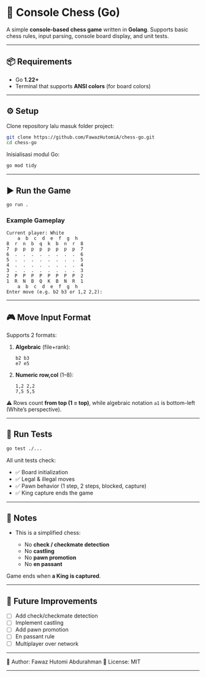 # 🏰 Console Chess (Go)

A simple **console-based chess game** written in **Golang**.
Supports basic chess rules, input parsing, console board display, and unit tests.

---

## 📦 Requirements

* Go **1.22+**
* Terminal that supports **ANSI colors** (for board colors)

---

## ⚙️ Setup

Clone repository lalu masuk folder project:

```bash
git clone https://github.com/FawazHutomiA/chess-go.git
cd chess-go
```

Inisialisasi modul Go:

```bash
go mod tidy
```

---

## ▶️ Run the Game

```bash
go run .
```

### Example Gameplay

```
Current player: White
    a  b  c  d  e  f  g  h
8  r  n  b  q  k  b  n  r  8
7  p  p  p  p  p  p  p  p  7
6  .  .  .  .  .  .  .  .  6
5  .  .  .  .  .  .  .  .  5
4  .  .  .  .  .  .  .  .  4
3  .  .  .  .  .  .  .  .  3
2  P  P  P  P  P  P  P  P  2
1  R  N  B  Q  K  B  N  R  1
    a  b  c  d  e  f  g  h
Enter move (e.g. b2 b3 or 1,2 2,2):
```

---

## 🎮 Move Input Format

Supports 2 formats:

1. **Algebraic** (file+rank):

   ```
   b2 b3
   e7 e5
   ```

2. **Numeric row,col** (1–8):

   ```
   1,2 2,2
   7,5 5,5
   ```

⚠️ Rows count **from top (1 = top)**, while algebraic notation `a1` is bottom-left (White’s perspective).

---

## 🧪 Run Tests

```bash
go test ./...
```

All unit tests check:

* ✅ Board initialization
* ✅ Legal & illegal moves
* ✅ Pawn behavior (1 step, 2 steps, blocked, capture)
* ✅ King capture ends the game

---

## 📌 Notes

* This is a simplified chess:

  * No **check / checkmate detection**
  * No **castling**
  * No **pawn promotion**
  * No **en passant**

Game ends when **a King is captured**.

---

## 🚀 Future Improvements

* [ ] Add check/checkmate detection
* [ ] Implement castling
* [ ] Add pawn promotion
* [ ] En passant rule
* [ ] Multiplayer over network

---

🔹 Author: Fawaz Hutomi Abdurahman
🔹 License: MIT

---